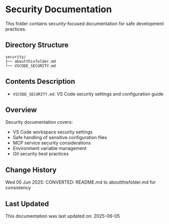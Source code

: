 # Security Documentation

This folder contains security-focused documentation for safe development practices.

## Directory Structure

```
security/
├── aboutthisfolder.md
└── VSCODE_SECURITY.md
```

## Contents Description

- `VSCODE_SECURITY.md`: VS Code security settings and configuration guide

## Overview

Security documentation covers:

- VS Code workspace security settings
- Safe handling of sensitive configuration files
- MCP service security considerations
- Environment variable management
- Git security best practices

## Change History

Wed 05 Jun 2025: CONVERTED: README.md to aboutthisfolder.md for consistency

## Last Updated

This documentation was last updated on: 2025-06-05
